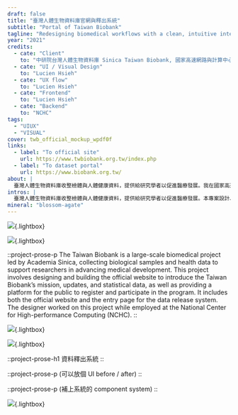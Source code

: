 ```yaml
---
draft: false
title: "臺灣人體生物資料庫官網與釋出系統"
subtitle: "Portal of Taiwan Biobank"
tagline: "Redesigning biomedical workflows with a clean, intuitive interface"
year: "2021"
credits:
  - cate: "Client"
    to: "中研院台灣人體生物資料庫 Sinica Taiwan Biobank, 國家高速網路與計算中心 NCHC"
  - cate: "UI / Visual Design"
    to: "Lucien Hsieh"
  - cate: "UX flow"
    to: "Lucien Hsieh"
  - cate: "Frontend"
    to: "Lucien Hsieh"
  - cate: "Backend"
    to: "NCHC"
tags:
  - "UIUX"
  - "VISUAL"
cover: twb_official_mockup_wpdf0f
links:
  - label: "To official site"
    url: https://www.twbiobank.org.tw/index.php
  - label: "To dataset portal"
    url: https://www.biobank.org.tw/
about: |
  臺灣人體生物資料庫收整檢體與人體健康資料，提供給研究學者以促進醫療發展。我在國家高速網路與計算中心任職時，與中研院臺灣人體生物資料庫合作，完成官方網站、資料釋出系統網頁入口，及資料釋出系統的 UIUX 規劃設計。
intros: |
  臺灣人體生物資料庫收整檢體與人體健康資料，提供給研究學者以促進醫療發展。本專案設計、建置官方網站與資料釋出系統入口，呈現資料庫理念、消息與統計資料，並設計資料釋出系統使用流程、介面操作優化。
mineral: "blossom-agate"
---
```


![](twb_official_mockup_wpdf0f){.lightbox}

![](twb_mackbook_mockup_qykxzx){.lightbox}

::project-prose-p
The Taiwan Biobank is a large-scale biomedical project led by Academia Sinica, collecting biological samples and health data to support researchers in advancing medical development. This project involves designing and building the official website to introduce the Taiwan Biobank’s mission, updates, and statistical data, as well as providing a platform for the public to register and participate in the program. It includes both the official website and the entry page for the data release system. The designer worked on this project while employed at the National Center for High-performance Computing (NCHC).
::

![](twb_application_stages_illustration_hxgtog){.lightbox}

![](twb_iphone_hypzzv){.lightbox}

::project-prose-h1
資料釋出系統
::

::project-prose-p
(可以放個 UI before / after)
::

::project-prose-p
(補上系統的 component system)
::

![](twb_official_iphone_nlhhd5){.lightbox}